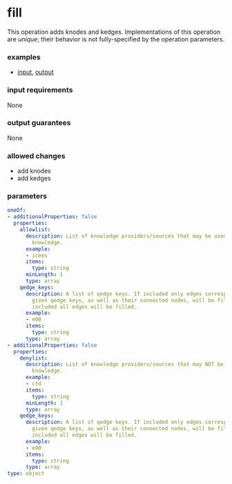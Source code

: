 # fill

This operation adds knodes and kedges. Implementations of this operation are _unique_; their behavior is not fully-specified by the operation parameters.

### examples

- [input](../examples/fill_and_bind/messages/01_qgraph.json), [output](../examples/fill_and_bind/messages/02_kgraph.json)

### input requirements

None

### output guarantees

None

### allowed changes

- add knodes
- add kedges

### parameters

```yaml
oneOf:
- additionalProperties: false
  properties:
    allowlist:
      description: List of knowledge providers/sources that may be used to provide
        knowledge.
      example:
      - icees
      items:
        type: string
      minLength: 1
      type: array
    qedge_keys:
      description: A list of qedge keys. If included only edges corresponding to the
        given qedge keys, as well as their connected nodes, will be filled. If not
        included all edges will be filled.
      example:
      - e00
      items:
        type: string
      type: array
- additionalProperties: false
  properties:
    denylist:
      description: List of knowledge providers/sources that may NOT be used to provide
        knowledge.
      example:
      - ctd
      items:
        type: string
      minLength: 1
      type: array
    qedge_keys:
      description: A list of qedge keys. If included only edges corresponding to the
        given qedge keys, as well as their connected nodes, will be filled. If not
        included all edges will be filled.
      example:
      - e00
      items:
        type: string
      type: array
type: object
```

